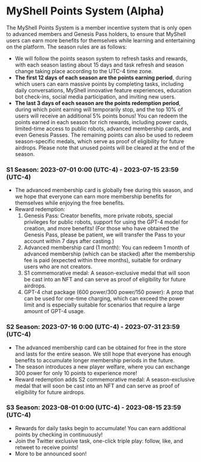 # MyShell Points System (Alpha)

The MyShell Points System is a member incentive system that is only open to advanced members and Genesis Pass holders, to ensure that MyShell users can earn more benefits for themselves while learning and entertaining on the platform. The season rules are as follows:

* We will follow the points season system to refresh tasks and rewards, with each season lasting about 15 days and task refresh and season change taking place according to the UTC-4 time zone.
* **The first 12 days of each season are the points earning period**, during which users can earn massive points by completing tasks, including daily conversations, MyShell innovative feature experiences, education bot check-ins, social media participation, and inviting new users.
* **The last 3 days of each season are the points redemption period**, during which point earning will temporarily stop, and the top 10% of users will receive an additional 5% points bonus! You can redeem the points earned in each season for rich rewards, including power cards, limited-time access to public robots, advanced membership cards, and even Genesis Passes. The remaining points can also be used to redeem season-specific medals, which serve as proof of eligibility for future airdrops. Please note that unused points will be cleared at the end of the season.

### S1 Season: 2023-07-01 0:00 (UTC-4) - 2023-07-15 23:59 (UTC-4)

* The advanced membership card is globally free during this season, and we hope that everyone can earn more membership benefits for themselves while enjoying the free benefits.
* Reward redemption:
  1. Genesis Pass: Creator benefits, more private robots, special privileges for public robots, support for using the GPT-4 model for creation, and more benefits! (For those who have obtained the Genesis Pass, please be patient, we will transfer the Pass to your account within 7 days after casting.)
  2. Advanced membership card (1 month): You can redeem 1 month of advanced membership (which can be stacked) after the membership fee is paid (expected within three months), suitable for ordinary users who are not creators.
  3. S1 commemorative medal: A season-exclusive medal that will soon be cast into an NFT and can serve as proof of eligibility for future airdrops.
  4. GPT-4 chat package (600 power/300 power/150 power): A prop that can be used for one-time charging, which can exceed the power limit and is especially suitable for scenarios that require a large amount of GPT-4 usage.

### S2 Season: 2023-07-16 0:00 (UTC-4) - 2023-07-31 23:59 (UTC-4)

* The advanced membership card can be obtained for free in the store and lasts for the entire season. We still hope that everyone has enough benefits to accumulate longer membership periods in the future.
* The season introduces a new player welfare, where you can exchange 300 power for only 10 points to experience more!
* Reward redemption adds S2 commemorative medal: A season-exclusive medal that will soon be cast into an NFT and can serve as proof of eligibility for future airdrops.

### S3 Season: 2023-08-01 0:00 (UTC-4) - 2023-08-15 23:59 (UTC-4)

* Rewards for daily tasks begin to accumulate! You can earn additional points by checking in continuously!
* Join the Twitter exclusive task, one-click triple play: follow, like, and retweet to receive points!
* More to be announced soon!